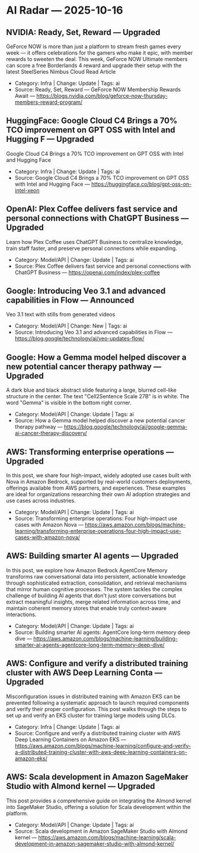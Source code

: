 # AI Radar — 2025-10-16

## NVIDIA: Ready, Set, Reward — **Upgraded**
GeForce NOW is more than just a platform to stream fresh games every week — it offers celebrations for the gamers who make it epic, with member rewards to sweeten the deal. This week, GeForce NOW Ultimate members can score a free Borderlands 4 reward and upgrade their setup with the latest SteelSeries Nimbus Cloud Read Article

- Category: Infra  |  Change: Update  |  Tags: ai
- Source: Ready, Set, Reward — GeForce NOW Membership Rewards Await — https://blogs.nvidia.com/blog/geforce-now-thursday-members-reward-program/

## HuggingFace: Google Cloud C4 Brings a 70% TCO improvement on GPT OSS with Intel and Hugging F — **Upgraded**
Google Cloud C4 Brings a 70% TCO improvement on GPT OSS with Intel and Hugging Face

- Category: Infra  |  Change: Update  |  Tags: ai
- Source: Google Cloud C4 Brings a 70% TCO improvement on GPT OSS with Intel and Hugging Face — https://huggingface.co/blog/gpt-oss-on-intel-xeon

## OpenAI: Plex Coffee delivers fast service and personal connections with ChatGPT Business — **Upgraded**
Learn how Plex Coffee uses ChatGPT Business to centralize knowledge, train staff faster, and preserve personal connections while expanding.

- Category: Model/API  |  Change: Update  |  Tags: ai
- Source: Plex Coffee delivers fast service and personal connections with ChatGPT Business — https://openai.com/index/plex-coffee

## Google: Introducing Veo 3.1 and advanced capabilities in Flow — **Announced**
Veo 3.1 text with stills from generated videos

- Category: Model/API  |  Change: New  |  Tags: ai
- Source: Introducing Veo 3.1 and advanced capabilities in Flow — https://blog.google/technology/ai/veo-updates-flow/

## Google: How a Gemma model helped discover a new potential cancer therapy pathway — **Upgraded**
A dark blue and black abstract slide featuring a large, blurred cell-like structure in the center. The text "Cell2Sentence Scale 27B" is in white. The word "Gemma" is visible in the bottom right corner.

- Category: Model/API  |  Change: Update  |  Tags: ai
- Source: How a Gemma model helped discover a new potential cancer therapy pathway — https://blog.google/technology/ai/google-gemma-ai-cancer-therapy-discovery/

## AWS: Transforming enterprise operations — **Upgraded**
In this post, we share four high-impact, widely adopted use cases built with Nova in Amazon Bedrock, supported by real-world customers deployments, offerings available from AWS partners, and experiences. These examples are ideal for organizations researching their own AI adoption strategies and use cases across industries.

- Category: Model/API  |  Change: Update  |  Tags: ai
- Source: Transforming enterprise operations: Four high-impact use cases with Amazon Nova — https://aws.amazon.com/blogs/machine-learning/transforming-enterprise-operations-four-high-impact-use-cases-with-amazon-nova/

## AWS: Building smarter AI agents — **Upgraded**
In this post, we explore how Amazon Bedrock AgentCore Memory transforms raw conversational data into persistent, actionable knowledge through sophisticated extraction, consolidation, and retrieval mechanisms that mirror human cognitive processes. The system tackles the complex challenge of building AI agents that don't just store conversations but extract meaningful insights, merge related information across time, and maintain coherent memory stores that enable truly context-aware interactions.

- Category: Model/API  |  Change: Update  |  Tags: ai
- Source: Building smarter AI agents: AgentCore long-term memory deep dive — https://aws.amazon.com/blogs/machine-learning/building-smarter-ai-agents-agentcore-long-term-memory-deep-dive/

## AWS: Configure and verify a distributed training cluster with AWS Deep Learning Conta — **Upgraded**
Misconfiguration issues in distributed training with Amazon EKS can be prevented following a systematic approach to launch required components and verify their proper configuration. This post walks through the steps to set up and verify an EKS cluster for training large models using DLCs.

- Category: Infra  |  Change: Update  |  Tags: ai
- Source: Configure and verify a distributed training cluster with AWS Deep Learning Containers on Amazon EKS — https://aws.amazon.com/blogs/machine-learning/configure-and-verify-a-distributed-training-cluster-with-aws-deep-learning-containers-on-amazon-eks/

## AWS: Scala development in Amazon SageMaker Studio with Almond kernel — **Upgraded**
This post provides a comprehensive guide on integrating the Almond kernel into SageMaker Studio, offering a solution for Scala development within the platform.

- Category: Model/API  |  Change: Update  |  Tags: ai
- Source: Scala development in Amazon SageMaker Studio with Almond kernel — https://aws.amazon.com/blogs/machine-learning/scala-development-in-amazon-sagemaker-studio-with-almond-kernel/
